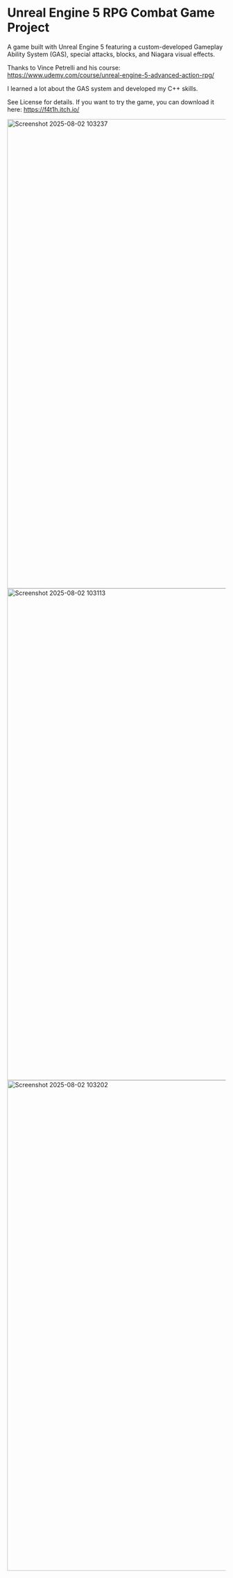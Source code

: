 Unreal Engine 5 RPG Combat Game Project
=============================================

A game built with Unreal Engine 5 featuring a custom-developed Gameplay Ability System (GAS),
special attacks, blocks, and Niagara visual effects.

Thanks to Vince Petrelli and his course:
https://www.udemy.com/course/unreal-engine-5-advanced-action-rpg/

I learned a lot about the GAS system and developed my C++ skills.

See License for details.
If you want to try the game, you can download it here: https://f4t1h.itch.io/

<img width="1919" height="1080" alt="Screenshot 2025-08-02 103237" src="https://github.com/user-attachments/assets/743a17f5-4989-45b9-a693-ecfc404602c2" />
<img width="1919" height="1132" alt="Screenshot 2025-08-02 103113" src="https://github.com/user-attachments/assets/6619e6ca-ef7e-41e0-bc2d-41a65161714d" />
<img width="1919" height="1129" alt="Screenshot 2025-08-02 103202" src="https://github.com/user-attachments/assets/79bce0e8-a4f1-4659-8c50-5f9208ff8c13" />
